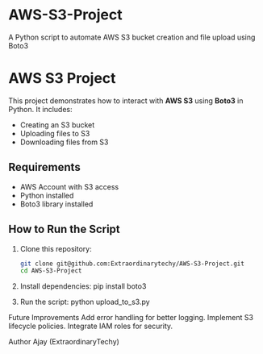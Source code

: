 # AWS-S3-Project
A Python script to automate AWS S3 bucket creation and file upload using Boto3 

# AWS S3 Project

This project demonstrates how to interact with **AWS S3** using **Boto3** in Python. It includes:
- Creating an S3 bucket
- Uploading files to S3
- Downloading files from S3

## Requirements
- AWS Account with S3 access
- Python installed
- Boto3 library installed

## How to Run the Script
1. Clone this repository:
   ```bash
   git clone git@github.com:Extraordinarytechy/AWS-S3-Project.git
   cd AWS-S3-Project

2. Install dependencies:
    pip install boto3

3. Run the script:
   python upload_to_s3.py


 
  Future Improvements
  Add error handling for better logging.
  Implement S3 lifecycle policies.
  Integrate IAM roles for security.

  Author
Ajay (ExtraordinaryTechy)


